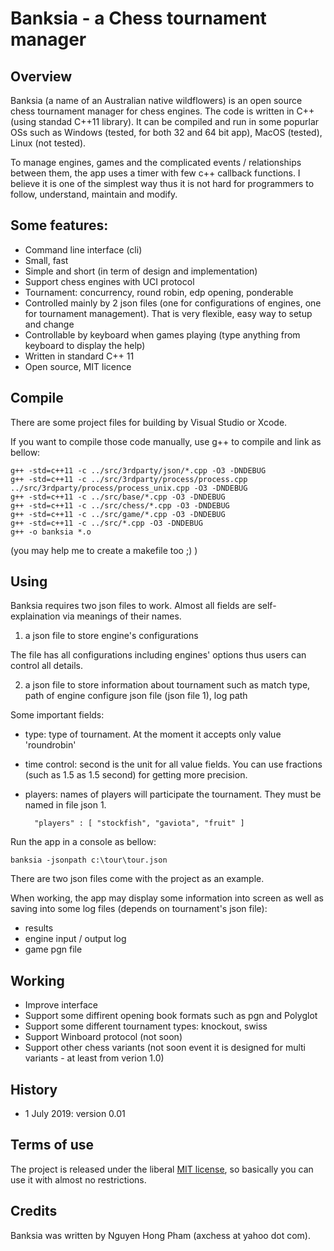 # Banksia - a Chess tournament manager


Overview
-----------

Banksia (a name of an Australian native wildflowers) is an open source chess tournament manager for chess engines. The code is written in C++ (using standad C++11 library). It can be compiled and run in some popurlar OSs such as Windows (tested, for both 32 and 64 bit app), MacOS (tested), Linux (not tested).

To manage engines, games and the complicated events / relationships between them, the app uses a timer with few c++ callback functions. I believe it is one of the simplest way thus it is not hard for programmers to follow, understand, maintain and modify.

Some features:
-----------
- Command line interface (cli)
- Small, fast
- Simple and short (in term of design and implementation)
- Support chess engines with UCI protocol
- Tournament: concurrency, round robin, edp opening, ponderable
- Controlled mainly by 2 json files (one for configurations of engines, one for tournament management). That is very flexible, easy way to setup and change
- Controllable by keyboard when games playing (type anything from keyboard to display the help)
- Written in standard C++ 11
- Open source, MIT licence


Compile
----------
There are some project files for building by Visual Studio or Xcode.

If you want to compile those code manually, use g++ to compile and link as bellow:

    g++ -std=c++11 -c ../src/3rdparty/json/*.cpp -O3 -DNDEBUG
    g++ -std=c++11 -c ../src/3rdparty/process/process.cpp ../src/3rdparty/process/process_unix.cpp -O3 -DNDEBUG
    g++ -std=c++11 -c ../src/base/*.cpp -O3 -DNDEBUG
    g++ -std=c++11 -c ../src/chess/*.cpp -O3 -DNDEBUG
    g++ -std=c++11 -c ../src/game/*.cpp -O3 -DNDEBUG
    g++ -std=c++11 -c ../src/*.cpp -O3 -DNDEBUG
    g++ -o banksia *.o

(you may help me to create a makefile too ;) )

Using
-------
Banksia requires two json files to work. Almost all fields are self-explaination via meanings of their names.

1) a json file to store engine's configurations

The file has all configurations including engines' options thus users can control all details.

2) a json file to store information about tournament such as match type, path of engine configure json file (json file 1), log path

Some important fields:
- type: type of tournament. At the moment it accepts only value 'roundrobin'
- time control: second is the unit for all value fields. You can use fractions (such as 1.5 as 1.5 second) for getting more precision.
- players: names of players will participate the tournament. They must be named in file json 1.

        "players" : [ "stockfish", "gaviota", "fruit" ]


Run the app in a console as bellow:
    
    banksia -jsonpath c:\tour\tour.json

There are two json files come with the project as an example.

When working, the app may display some information into screen as well as saving into some log files (depends on tournament's json file):
- results
- engine input / output log
- game pgn file


Working
---------
- Improve interface
- Support some diffirent opening book formats such as pgn and Polyglot
- Support some different tournament types: knockout, swiss
- Support Winboard protocol (not soon)
- Support other chess variants (not soon event it is designed for multi variants - at least from verion 1.0)


History
--------

- 1 July 2019: version 0.01


Terms of use
---------------

The project is released under the liberal [MIT license](http://en.wikipedia.org/wiki/MIT_License), so basically you can use it with almost no restrictions.


Credits
--------

Banksia was written by Nguyen Hong Pham (axchess at yahoo dot com).


